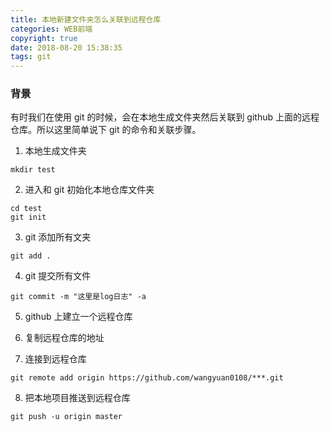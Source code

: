 ```yaml
---
title: 本地新建文件夹怎么关联到远程仓库
categories: WEB前端
copyright: true
date: 2018-08-20 15:38:35
tags: git
---
```


### 背景

有时我们在使用 git 的时候，会在本地生成文件夹然后关联到 github 上面的远程仓库。所以这里简单说下 git 的命令和关联步骤。<!--more-->

1. 本地生成文件夹

```
mkdir test
```

2. 进入和 git 初始化本地仓库文件夹

```
cd test
git init
```

3. git 添加所有文夹

```
git add .
```

4. git 提交所有文件

```
git commit -m "这里是log日志" -a
```

5. github 上建立一个远程仓库

6. 复制远程仓库的地址

7. 连接到远程仓库

```
git remote add origin https://github.com/wangyuan0108/***.git
```

8. 把本地项目推送到远程仓库

```
git push -u origin master
```
